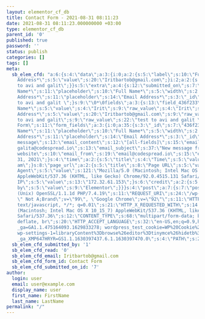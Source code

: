 ```yaml
---
layout: elementor_cf_db
title: Contact Form - 2021-08-31 08:11:23
date: 2021-08-31 08:11:23.000000000 +03:00
type: elementor_cf_db
parent_id: '0'
published: true
password: ''
status: publish
categories: []
tags: []
meta:
  sb_elem_cfd: "a:6:{s:4:\"data\";a:3:{i:0;a:2:{s:5:\"label\";s:10:\"Full Name*\";s:5:\"value\";s:4:\"Irit\";}i:1;a:2:{s:5:\"label\";s:14:\"Email
    Address*\";s:5:\"value\";s:20:\"Iritbartob@gmail.com\";}i:2;a:2:{s:5:\"label\";s:7:\"Message\";s:5:\"value\";s:21:\"test
    to avi and galit\";}}s:5:\"extra\";a:4:{s:12:\"submitted_on\";s:7:\"Contact\";s:15:\"submitted_on_id\";i:7;s:12:\"submitted_by\";s:4:\"user\";s:15:\"submitted_by_id\";i:1;}s:15:\"fields_original\";a:1:{s:11:\"form_fields\";a:3:{i:0;a:35:{s:3:\"_id\";s:7:\"436f233\";s:11:\"field_label\";s:10:\"Full
    Name*\";s:11:\"placeholder\";s:10:\"Full Name*\";s:5:\"width\";s:2:\"50\";s:9:\"custom_id\";s:13:\"field_436f233\";s:4:\"rows\";N;s:10:\"file_sizes\";N;s:10:\"file_types\";N;s:21:\"allow_multiple_upload\";N;s:9:\"max_files\";N;s:15:\"acceptance_text\";N;s:18:\"checked_by_default\";N;s:9:\"field_min\";N;s:9:\"field_max\";N;s:8:\"min_date\";N;s:8:\"max_date\";N;s:15:\"use_native_date\";N;s:15:\"use_native_time\";N;s:15:\"previous_button\";N;s:11:\"next_button\";N;s:10:\"field_type\";s:4:\"text\";s:8:\"required\";s:0:\"\";s:13:\"selected_icon\";N;s:13:\"field_options\";N;s:14:\"allow_multiple\";N;s:11:\"select_size\";N;s:11:\"inline_list\";N;s:10:\"field_html\";N;s:12:\"width_tablet\";s:0:\"\";s:12:\"width_mobile\";s:0:\"\";s:14:\"recaptcha_size\";N;s:15:\"recaptcha_style\";N;s:15:\"recaptcha_badge\";N;s:11:\"css_classes\";s:0:\"\";s:11:\"field_value\";s:0:\"\";}i:1;a:35:{s:9:\"custom_id\";s:5:\"email\";s:10:\"field_type\";s:5:\"email\";s:8:\"required\";s:4:\"true\";s:11:\"field_label\";s:14:\"Email
    Address*\";s:11:\"placeholder\";s:14:\"Email Address*\";s:3:\"_id\";s:7:\"fa9eb43\";s:5:\"width\";s:2:\"50\";s:4:\"rows\";N;s:10:\"file_sizes\";N;s:10:\"file_types\";N;s:21:\"allow_multiple_upload\";N;s:9:\"max_files\";N;s:15:\"acceptance_text\";N;s:18:\"checked_by_default\";N;s:9:\"field_min\";N;s:9:\"field_max\";N;s:8:\"min_date\";N;s:8:\"max_date\";N;s:15:\"use_native_date\";N;s:15:\"use_native_time\";N;s:15:\"previous_button\";N;s:11:\"next_button\";N;s:13:\"selected_icon\";N;s:13:\"field_options\";N;s:14:\"allow_multiple\";N;s:11:\"select_size\";N;s:11:\"inline_list\";N;s:10:\"field_html\";N;s:12:\"width_tablet\";s:0:\"\";s:12:\"width_mobile\";s:0:\"\";s:14:\"recaptcha_size\";N;s:15:\"recaptcha_style\";N;s:15:\"recaptcha_badge\";N;s:11:\"css_classes\";s:0:\"\";s:11:\"field_value\";s:0:\"\";}i:2;a:35:{s:3:\"_id\";s:7:\"8fc8fef\";s:10:\"field_type\";s:8:\"textarea\";s:11:\"field_label\";s:7:\"Message\";s:11:\"placeholder\";s:7:\"Message\";s:9:\"custom_id\";s:13:\"field_8fc8fef\";s:4:\"rows\";s:1:\"4\";s:10:\"file_sizes\";N;s:10:\"file_types\";N;s:21:\"allow_multiple_upload\";N;s:9:\"max_files\";N;s:15:\"acceptance_text\";N;s:18:\"checked_by_default\";N;s:9:\"field_min\";N;s:9:\"field_max\";N;s:8:\"min_date\";N;s:8:\"max_date\";N;s:15:\"use_native_date\";N;s:15:\"use_native_time\";N;s:15:\"previous_button\";N;s:11:\"next_button\";N;s:8:\"required\";s:0:\"\";s:13:\"selected_icon\";N;s:13:\"field_options\";N;s:14:\"allow_multiple\";N;s:11:\"select_size\";N;s:11:\"inline_list\";N;s:10:\"field_html\";N;s:5:\"width\";s:3:\"100\";s:12:\"width_tablet\";s:0:\"\";s:12:\"width_mobile\";s:0:\"\";s:14:\"recaptcha_size\";N;s:15:\"recaptcha_style\";N;s:15:\"recaptcha_badge\";N;s:11:\"css_classes\";s:0:\"\";s:11:\"field_value\";s:0:\"\";}}}s:15:\"record_original\";O:46:\"ElementorPro\\Modules\\Forms\\Classes\\Form_Record\":6:{s:12:\"\0*\0sent_data\";a:3:{s:13:\"field_436f233\";s:4:\"Irit\";s:5:\"email\";s:20:\"Iritbartob@gmail.com\";s:13:\"field_8fc8fef\";s:22:\"test
    to avi and galit \";}s:9:\"\0*\0fields\";a:3:{s:13:\"field_436f233\";a:6:{s:2:\"id\";s:13:\"field_436f233\";s:4:\"type\";s:4:\"text\";s:5:\"title\";s:10:\"Full
    Name*\";s:5:\"value\";s:4:\"Irit\";s:9:\"raw_value\";s:4:\"Irit\";s:8:\"required\";b:0;}s:5:\"email\";a:6:{s:2:\"id\";s:5:\"email\";s:4:\"type\";s:5:\"email\";s:5:\"title\";s:14:\"Email
    Address*\";s:5:\"value\";s:20:\"Iritbartob@gmail.com\";s:9:\"raw_value\";s:20:\"Iritbartob@gmail.com\";s:8:\"required\";b:1;}s:13:\"field_8fc8fef\";a:6:{s:2:\"id\";s:13:\"field_8fc8fef\";s:4:\"type\";s:8:\"textarea\";s:5:\"title\";s:7:\"Message\";s:5:\"value\";s:21:\"test
    to avi and galit\";s:9:\"raw_value\";s:22:\"test to avi and galit \";s:8:\"required\";b:0;}}s:12:\"\0*\0form_type\";s:4:\"form\";s:16:\"\0*\0form_settings\";a:510:{s:9:\"form_name\";s:12:\"Contact
    Form\";s:11:\"form_fields\";a:3:{i:0;a:35:{s:3:\"_id\";s:7:\"436f233\";s:11:\"field_label\";s:10:\"Full
    Name*\";s:11:\"placeholder\";s:10:\"Full Name*\";s:5:\"width\";s:2:\"50\";s:9:\"custom_id\";s:13:\"field_436f233\";s:4:\"rows\";N;s:10:\"file_sizes\";N;s:10:\"file_types\";N;s:21:\"allow_multiple_upload\";N;s:9:\"max_files\";N;s:15:\"acceptance_text\";N;s:18:\"checked_by_default\";N;s:9:\"field_min\";N;s:9:\"field_max\";N;s:8:\"min_date\";N;s:8:\"max_date\";N;s:15:\"use_native_date\";N;s:15:\"use_native_time\";N;s:15:\"previous_button\";N;s:11:\"next_button\";N;s:10:\"field_type\";s:4:\"text\";s:8:\"required\";s:0:\"\";s:13:\"selected_icon\";N;s:13:\"field_options\";N;s:14:\"allow_multiple\";N;s:11:\"select_size\";N;s:11:\"inline_list\";N;s:10:\"field_html\";N;s:12:\"width_tablet\";s:0:\"\";s:12:\"width_mobile\";s:0:\"\";s:14:\"recaptcha_size\";N;s:15:\"recaptcha_style\";N;s:15:\"recaptcha_badge\";N;s:11:\"css_classes\";s:0:\"\";s:11:\"field_value\";s:0:\"\";}i:1;a:35:{s:9:\"custom_id\";s:5:\"email\";s:10:\"field_type\";s:5:\"email\";s:8:\"required\";s:4:\"true\";s:11:\"field_label\";s:14:\"Email
    Address*\";s:11:\"placeholder\";s:14:\"Email Address*\";s:3:\"_id\";s:7:\"fa9eb43\";s:5:\"width\";s:2:\"50\";s:4:\"rows\";N;s:10:\"file_sizes\";N;s:10:\"file_types\";N;s:21:\"allow_multiple_upload\";N;s:9:\"max_files\";N;s:15:\"acceptance_text\";N;s:18:\"checked_by_default\";N;s:9:\"field_min\";N;s:9:\"field_max\";N;s:8:\"min_date\";N;s:8:\"max_date\";N;s:15:\"use_native_date\";N;s:15:\"use_native_time\";N;s:15:\"previous_button\";N;s:11:\"next_button\";N;s:13:\"selected_icon\";N;s:13:\"field_options\";N;s:14:\"allow_multiple\";N;s:11:\"select_size\";N;s:11:\"inline_list\";N;s:10:\"field_html\";N;s:12:\"width_tablet\";s:0:\"\";s:12:\"width_mobile\";s:0:\"\";s:14:\"recaptcha_size\";N;s:15:\"recaptcha_style\";N;s:15:\"recaptcha_badge\";N;s:11:\"css_classes\";s:0:\"\";s:11:\"field_value\";s:0:\"\";}i:2;a:35:{s:3:\"_id\";s:7:\"8fc8fef\";s:10:\"field_type\";s:8:\"textarea\";s:11:\"field_label\";s:7:\"Message\";s:11:\"placeholder\";s:7:\"Message\";s:9:\"custom_id\";s:13:\"field_8fc8fef\";s:4:\"rows\";s:1:\"4\";s:10:\"file_sizes\";N;s:10:\"file_types\";N;s:21:\"allow_multiple_upload\";N;s:9:\"max_files\";N;s:15:\"acceptance_text\";N;s:18:\"checked_by_default\";N;s:9:\"field_min\";N;s:9:\"field_max\";N;s:8:\"min_date\";N;s:8:\"max_date\";N;s:15:\"use_native_date\";N;s:15:\"use_native_time\";N;s:15:\"previous_button\";N;s:11:\"next_button\";N;s:8:\"required\";s:0:\"\";s:13:\"selected_icon\";N;s:13:\"field_options\";N;s:14:\"allow_multiple\";N;s:11:\"select_size\";N;s:11:\"inline_list\";N;s:10:\"field_html\";N;s:5:\"width\";s:3:\"100\";s:12:\"width_tablet\";s:0:\"\";s:12:\"width_mobile\";s:0:\"\";s:14:\"recaptcha_size\";N;s:15:\"recaptcha_style\";N;s:15:\"recaptcha_badge\";N;s:11:\"css_classes\";s:0:\"\";s:11:\"field_value\";s:0:\"\";}}s:11:\"show_labels\";s:0:\"\";s:12:\"button_align\";s:6:\"center\";s:15:\"step_next_label\";s:4:\"Next\";s:19:\"step_previous_label\";s:8:\"Previous\";s:11:\"button_text\";s:14:\"submit
    message\";s:13:\"email_content\";s:12:\"[all-fields]\";s:15:\"email_content_2\";N;s:15:\"success_message\";N;s:13:\"error_message\";N;s:22:\"required_field_message\";N;s:15:\"invalid_message\";N;s:22:\"field_background_color\";s:0:\"\";s:18:\"field_border_width\";a:6:{s:4:\"unit\";s:2:\"px\";s:3:\"top\";s:1:\"0\";s:5:\"right\";s:1:\"0\";s:6:\"bottom\";s:1:\"1\";s:4:\"left\";s:1:\"0\";s:8:\"isLinked\";s:0:\"\";}s:19:\"field_border_radius\";a:6:{s:4:\"unit\";s:2:\"px\";s:3:\"top\";s:1:\"0\";s:5:\"right\";s:1:\"0\";s:6:\"bottom\";s:1:\"0\";s:4:\"left\";s:1:\"0\";s:8:\"isLinked\";s:0:\"\";}s:19:\"button_text_padding\";a:6:{s:4:\"unit\";s:2:\"px\";s:3:\"top\";s:2:\"15\";s:5:\"right\";s:2:\"22\";s:6:\"bottom\";s:2:\"15\";s:4:\"left\";s:2:\"22\";s:8:\"isLinked\";s:0:\"\";}s:11:\"__globals__\";a:10:{s:18:\"field_border_color\";s:0:\"\";s:23:\"button_background_color\";s:0:\"\";s:17:\"button_text_color\";s:0:\"\";s:18:\"button_hover_color\";s:0:\"\";s:21:\"success_message_color\";s:0:\"\";s:19:\"error_message_color\";s:0:\"\";s:20:\"inline_message_color\";s:0:\"\";s:29:\"button_background_hover_color\";s:0:\"\";s:25:\"button_hover_border_color\";s:0:\"\";s:19:\"button_border_color\";s:0:\"\";}s:10:\"column_gap\";a:3:{s:4:\"unit\";s:2:\"px\";s:4:\"size\";s:2:\"30\";s:5:\"sizes\";a:0:{}}s:7:\"row_gap\";a:3:{s:4:\"unit\";s:2:\"px\";s:4:\"size\";s:2:\"35\";s:5:\"sizes\";a:0:{}}s:18:\"field_border_color\";s:7:\"#626060\";s:20:\"button_border_border\";s:5:\"solid\";s:19:\"button_border_width\";a:6:{s:4:\"unit\";s:2:\"px\";s:3:\"top\";s:1:\"1\";s:5:\"right\";s:1:\"1\";s:6:\"bottom\";s:1:\"1\";s:4:\"left\";s:1:\"1\";s:8:\"isLinked\";s:1:\"1\";}s:23:\"button_background_color\";s:7:\"#000000\";s:17:\"button_text_color\";s:7:\"#FFFFFF\";s:29:\"button_background_hover_color\";s:9:\"#FFFFFF00\";s:18:\"button_hover_color\";s:7:\"#000000\";s:20:\"button_border_radius\";a:6:{s:4:\"unit\";s:2:\"px\";s:3:\"top\";s:1:\"0\";s:5:\"right\";s:1:\"0\";s:6:\"bottom\";s:1:\"0\";s:4:\"left\";s:1:\"0\";s:8:\"isLinked\";s:0:\"\";}s:21:\"success_message_color\";s:7:\"#000000\";s:19:\"error_message_color\";s:7:\"#000000\";s:20:\"inline_message_color\";s:7:\"#000000\";s:7:\"_margin\";a:6:{s:4:\"unit\";s:1:\"%\";s:3:\"top\";s:1:\"5\";s:5:\"right\";s:1:\"0\";s:6:\"bottom\";s:1:\"0\";s:4:\"left\";s:1:\"0\";s:8:\"isLinked\";s:0:\"\";}s:16:\"field_text_color\";s:7:\"#000000\";s:27:\"field_typography_typography\";s:6:\"custom\";s:28:\"field_typography_font_family\";s:6:\"Roboto\";s:26:\"field_typography_font_size\";a:3:{s:4:\"unit\";s:2:\"px\";s:4:\"size\";s:2:\"16\";s:5:\"sizes\";a:0:{}}s:33:\"field_typography_font_size_tablet\";a:3:{s:4:\"unit\";s:2:\"px\";s:4:\"size\";s:2:\"14\";s:5:\"sizes\";a:0:{}}s:28:\"field_typography_font_weight\";s:3:\"300\";s:31:\"field_typography_text_transform\";s:4:\"none\";s:27:\"field_typography_font_style\";s:6:\"normal\";s:32:\"field_typography_text_decoration\";s:4:\"none\";s:28:\"field_typography_line_height\";a:3:{s:4:\"unit\";s:2:\"em\";s:4:\"size\";s:3:\"1.6\";s:5:\"sizes\";a:0:{}}s:31:\"field_typography_letter_spacing\";a:3:{s:4:\"unit\";s:2:\"px\";s:4:\"size\";s:5:\"-0.45\";s:5:\"sizes\";a:0:{}}s:28:\"button_typography_typography\";s:6:\"custom\";s:29:\"button_typography_font_family\";s:6:\"Roboto\";s:27:\"button_typography_font_size\";a:3:{s:4:\"unit\";s:2:\"px\";s:4:\"size\";s:2:\"14\";s:5:\"sizes\";a:0:{}}s:29:\"button_typography_font_weight\";s:3:\"300\";s:32:\"button_typography_text_transform\";s:9:\"uppercase\";s:28:\"button_typography_font_style\";s:6:\"normal\";s:33:\"button_typography_text_decoration\";s:4:\"none\";s:29:\"button_typography_line_height\";a:3:{s:4:\"unit\";s:2:\"em\";s:4:\"size\";s:3:\"1.3\";s:5:\"sizes\";a:0:{}}s:32:\"button_typography_letter_spacing\";a:3:{s:4:\"unit\";s:2:\"px\";s:4:\"size\";s:4:\"1.53\";s:5:\"sizes\";a:0:{}}s:19:\"button_border_color\";s:7:\"#000000\";s:29:\"message_typography_typography\";s:6:\"custom\";s:30:\"message_typography_font_family\";s:6:\"Roboto\";s:28:\"message_typography_font_size\";a:3:{s:4:\"unit\";s:2:\"px\";s:4:\"size\";s:2:\"16\";s:5:\"sizes\";a:0:{}}s:35:\"message_typography_font_size_tablet\";a:3:{s:4:\"unit\";s:2:\"px\";s:4:\"size\";s:2:\"14\";s:5:\"sizes\";a:0:{}}s:30:\"message_typography_font_weight\";s:3:\"300\";s:33:\"message_typography_text_transform\";s:4:\"none\";s:29:\"message_typography_font_style\";s:6:\"normal\";s:34:\"message_typography_text_decoration\";s:4:\"none\";s:30:\"message_typography_line_height\";a:3:{s:4:\"unit\";s:2:\"em\";s:4:\"size\";s:3:\"1.6\";s:5:\"sizes\";a:0:{}}s:33:\"message_typography_letter_spacing\";a:3:{s:4:\"unit\";s:2:\"px\";s:4:\"size\";s:5:\"-0.45\";s:5:\"sizes\";a:0:{}}s:20:\"mailchimp_fields_map\";N;s:15:\"drip_fields_map\";N;s:25:\"activecampaign_fields_map\";N;s:22:\"getresponse_fields_map\";N;s:21:\"convertkit_fields_map\";N;s:21:\"mailerlite_fields_map\";N;s:8:\"email_to\";s:40:\"avia@codespread.io,
    galita@codespread.io\";s:13:\"email_subject\";s:37:\"New message from \"CodeSpread\"
    website\";s:10:\"email_from\";s:19:\"email@codespread.io\";s:15:\"email_from_name\";s:10:\"CodeSpread\";s:10:\"email_to_2\";N;s:15:\"email_subject_2\";N;s:12:\"email_from_2\";N;s:17:\"email_from_name_2\";N;s:16:\"email_reply_to_2\";N;s:10:\"input_size\";s:2:\"sm\";s:13:\"mark_required\";N;s:14:\"label_position\";N;s:11:\"button_size\";s:2:\"sm\";s:12:\"button_width\";s:3:\"100\";s:19:\"button_width_tablet\";s:0:\"\";s:19:\"button_width_mobile\";s:0:\"\";s:19:\"button_align_tablet\";s:0:\"\";s:19:\"button_align_mobile\";s:0:\"\";s:20:\"selected_button_icon\";a:2:{s:5:\"value\";s:0:\"\";s:7:\"library\";s:0:\"\";}s:17:\"button_icon_align\";N;s:18:\"button_icon_indent\";N;s:13:\"button_css_id\";s:0:\"\";s:14:\"submit_actions\";a:2:{i:0;s:5:\"email\";i:1;s:16:\"save-to-database\";}s:14:\"email_reply_to\";s:0:\"\";s:11:\"email_to_cc\";s:0:\"\";s:12:\"email_to_bcc\";s:0:\"\";s:13:\"form_metadata\";a:6:{i:0;s:4:\"date\";i:1;s:4:\"time\";i:2;s:8:\"page_url\";i:3;s:10:\"user_agent\";i:4;s:9:\"remote_ip\";i:5;s:6:\"credit\";}s:18:\"email_content_type\";s:4:\"html\";s:13:\"email_to_cc_2\";N;s:14:\"email_to_bcc_2\";N;s:15:\"form_metadata_2\";N;s:20:\"email_content_type_2\";N;s:11:\"redirect_to\";N;s:8:\"webhooks\";N;s:22:\"webhooks_advanced_data\";N;s:24:\"mailchimp_api_key_source\";N;s:17:\"mailchimp_api_key\";N;s:14:\"mailchimp_list\";N;s:16:\"mailchimp_groups\";N;s:14:\"mailchimp_tags\";N;s:23:\"mailchimp_double_opt_in\";N;s:21:\"drip_api_token_source\";N;s:21:\"drip_custom_api_token\";N;s:12:\"drip_account\";N;s:18:\"drip_custom_fields\";N;s:4:\"tags\";N;s:37:\"activecampaign_api_credentials_source\";N;s:22:\"activecampaign_api_key\";N;s:22:\"activecampaign_api_url\";N;s:19:\"activecampaign_list\";N;s:19:\"activecampaign_tags\";N;s:26:\"getresponse_api_key_source\";N;s:26:\"getresponse_custom_api_key\";N;s:16:\"getresponse_list\";N;s:22:\"getresponse_dayofcycle\";N;s:25:\"convertkit_api_key_source\";N;s:25:\"convertkit_custom_api_key\";N;s:15:\"convertkit_form\";N;s:15:\"convertkit_tags\";N;s:25:\"mailerlite_api_key_source\";N;s:25:\"mailerlite_custom_api_key\";N;s:16:\"mailerlite_group\";N;s:17:\"allow_resubscribe\";N;s:13:\"slack_webhook\";N;s:13:\"slack_channel\";N;s:14:\"slack_username\";N;s:13:\"slack_pretext\";N;s:11:\"slack_title\";N;s:10:\"slack_text\";N;s:16:\"slack_add_fields\";N;s:12:\"slack_add_ts\";N;s:19:\"slack_webhook_color\";N;s:15:\"discord_webhook\";N;s:16:\"discord_username\";N;s:18:\"discord_avatar_url\";N;s:13:\"discord_title\";N;s:15:\"discord_content\";N;s:17:\"discord_form_data\";N;s:10:\"discord_ts\";N;s:21:\"discord_webhook_color\";N;s:12:\"popup_action\";N;s:21:\"popup_action_popup_id\";N;s:30:\"popup_action_do_not_show_again\";N;s:9:\"step_type\";s:11:\"number_text\";s:15:\"step_icon_shape\";s:6:\"circle\";s:7:\"form_id\";s:0:\"\";s:15:\"custom_messages\";s:0:\"\";s:13:\"label_spacing\";a:3:{s:4:\"unit\";s:2:\"px\";s:4:\"size\";i:0;s:5:\"sizes\";a:0:{}}s:11:\"label_color\";s:0:\"\";s:19:\"mark_required_color\";N;s:27:\"label_typography_typography\";s:0:\"\";s:28:\"label_typography_font_family\";N;s:26:\"label_typography_font_size\";N;s:33:\"label_typography_font_size_tablet\";N;s:33:\"label_typography_font_size_mobile\";N;s:28:\"label_typography_font_weight\";N;s:31:\"label_typography_text_transform\";N;s:27:\"label_typography_font_style\";N;s:32:\"label_typography_text_decoration\";N;s:28:\"label_typography_line_height\";N;s:35:\"label_typography_line_height_tablet\";N;s:35:\"label_typography_line_height_mobile\";N;s:31:\"label_typography_letter_spacing\";N;s:38:\"label_typography_letter_spacing_tablet\";N;s:38:\"label_typography_letter_spacing_mobile\";N;s:12:\"html_spacing\";a:3:{s:4:\"unit\";s:2:\"px\";s:4:\"size\";i:0;s:5:\"sizes\";a:0:{}}s:10:\"html_color\";s:0:\"\";s:26:\"html_typography_typography\";s:0:\"\";s:27:\"html_typography_font_family\";N;s:25:\"html_typography_font_size\";N;s:32:\"html_typography_font_size_tablet\";N;s:32:\"html_typography_font_size_mobile\";N;s:27:\"html_typography_font_weight\";N;s:30:\"html_typography_text_transform\";N;s:26:\"html_typography_font_style\";N;s:31:\"html_typography_text_decoration\";N;s:27:\"html_typography_line_height\";N;s:34:\"html_typography_line_height_tablet\";N;s:34:\"html_typography_line_height_mobile\";N;s:30:\"html_typography_letter_spacing\";N;s:37:\"html_typography_letter_spacing_tablet\";N;s:37:\"html_typography_letter_spacing_mobile\";N;s:33:\"field_typography_font_size_mobile\";a:3:{s:4:\"unit\";s:2:\"px\";s:4:\"size\";s:0:\"\";s:5:\"sizes\";a:0:{}}s:35:\"field_typography_line_height_tablet\";a:3:{s:4:\"unit\";s:2:\"em\";s:4:\"size\";s:0:\"\";s:5:\"sizes\";a:0:{}}s:35:\"field_typography_line_height_mobile\";a:3:{s:4:\"unit\";s:2:\"em\";s:4:\"size\";s:0:\"\";s:5:\"sizes\";a:0:{}}s:38:\"field_typography_letter_spacing_tablet\";a:3:{s:4:\"unit\";s:2:\"px\";s:4:\"size\";s:0:\"\";s:5:\"sizes\";a:0:{}}s:38:\"field_typography_letter_spacing_mobile\";a:3:{s:4:\"unit\";s:2:\"px\";s:4:\"size\";s:0:\"\";s:5:\"sizes\";a:0:{}}s:34:\"button_typography_font_size_tablet\";a:3:{s:4:\"unit\";s:2:\"px\";s:4:\"size\";s:0:\"\";s:5:\"sizes\";a:0:{}}s:34:\"button_typography_font_size_mobile\";a:3:{s:4:\"unit\";s:2:\"px\";s:4:\"size\";s:0:\"\";s:5:\"sizes\";a:0:{}}s:36:\"button_typography_line_height_tablet\";a:3:{s:4:\"unit\";s:2:\"em\";s:4:\"size\";s:0:\"\";s:5:\"sizes\";a:0:{}}s:36:\"button_typography_line_height_mobile\";a:3:{s:4:\"unit\";s:2:\"em\";s:4:\"size\";s:0:\"\";s:5:\"sizes\";a:0:{}}s:39:\"button_typography_letter_spacing_tablet\";a:3:{s:4:\"unit\";s:2:\"px\";s:4:\"size\";s:0:\"\";s:5:\"sizes\";a:0:{}}s:39:\"button_typography_letter_spacing_mobile\";a:3:{s:4:\"unit\";s:2:\"px\";s:4:\"size\";s:0:\"\";s:5:\"sizes\";a:0:{}}s:26:\"button_border_width_tablet\";a:6:{s:4:\"unit\";s:2:\"px\";s:3:\"top\";s:0:\"\";s:5:\"right\";s:0:\"\";s:6:\"bottom\";s:0:\"\";s:4:\"left\";s:0:\"\";s:8:\"isLinked\";b:1;}s:26:\"button_border_width_mobile\";a:6:{s:4:\"unit\";s:2:\"px\";s:3:\"top\";s:0:\"\";s:5:\"right\";s:0:\"\";s:6:\"bottom\";s:0:\"\";s:4:\"left\";s:0:\"\";s:8:\"isLinked\";b:1;}s:32:\"previous_button_background_color\";s:0:\"\";s:26:\"previous_button_text_color\";s:7:\"#ffffff\";s:28:\"previous_button_border_color\";s:0:\"\";s:25:\"button_hover_border_color\";s:0:\"\";s:38:\"previous_button_background_color_hover\";s:0:\"\";s:32:\"previous_button_text_color_hover\";s:7:\"#ffffff\";s:34:\"previous_button_border_color_hover\";s:0:\"\";s:22:\"button_hover_animation\";s:0:\"\";s:35:\"message_typography_font_size_mobile\";a:3:{s:4:\"unit\";s:2:\"px\";s:4:\"size\";s:0:\"\";s:5:\"sizes\";a:0:{}}s:37:\"message_typography_line_height_tablet\";a:3:{s:4:\"unit\";s:2:\"em\";s:4:\"size\";s:0:\"\";s:5:\"sizes\";a:0:{}}s:37:\"message_typography_line_height_mobile\";a:3:{s:4:\"unit\";s:2:\"em\";s:4:\"size\";s:0:\"\";s:5:\"sizes\";a:0:{}}s:40:\"message_typography_letter_spacing_tablet\";a:3:{s:4:\"unit\";s:2:\"px\";s:4:\"size\";s:0:\"\";s:5:\"sizes\";a:0:{}}s:40:\"message_typography_letter_spacing_mobile\";a:3:{s:4:\"unit\";s:2:\"px\";s:4:\"size\";s:0:\"\";s:5:\"sizes\";a:0:{}}s:27:\"steps_typography_typography\";s:0:\"\";s:28:\"steps_typography_font_family\";N;s:26:\"steps_typography_font_size\";N;s:33:\"steps_typography_font_size_tablet\";N;s:33:\"steps_typography_font_size_mobile\";N;s:28:\"steps_typography_font_weight\";N;s:31:\"steps_typography_text_transform\";N;s:27:\"steps_typography_font_style\";N;s:32:\"steps_typography_text_decoration\";N;s:28:\"steps_typography_line_height\";N;s:35:\"steps_typography_line_height_tablet\";N;s:35:\"steps_typography_line_height_mobile\";N;s:31:\"steps_typography_letter_spacing\";N;s:38:\"steps_typography_letter_spacing_tablet\";N;s:38:\"steps_typography_letter_spacing_mobile\";N;s:9:\"steps_gap\";a:3:{s:4:\"unit\";s:2:\"px\";s:4:\"size\";i:20;s:5:\"sizes\";a:0:{}}s:16:\"steps_gap_tablet\";a:3:{s:4:\"unit\";s:2:\"px\";s:4:\"size\";s:0:\"\";s:5:\"sizes\";a:0:{}}s:16:\"steps_gap_mobile\";a:3:{s:4:\"unit\";s:2:\"px\";s:4:\"size\";s:0:\"\";s:5:\"sizes\";a:0:{}}s:15:\"steps_icon_size\";N;s:22:\"steps_icon_size_tablet\";N;s:22:\"steps_icon_size_mobile\";N;s:13:\"steps_padding\";a:3:{s:4:\"unit\";s:2:\"px\";s:4:\"size\";i:30;s:5:\"sizes\";a:0:{}}s:20:\"steps_padding_tablet\";a:3:{s:4:\"unit\";s:2:\"px\";s:4:\"size\";s:0:\"\";s:5:\"sizes\";a:0:{}}s:20:\"steps_padding_mobile\";a:3:{s:4:\"unit\";s:2:\"px\";s:4:\"size\";s:0:\"\";s:5:\"sizes\";a:0:{}}s:27:\"step_inactive_primary_color\";s:0:\"\";s:29:\"step_inactive_secondary_color\";s:7:\"#ffffff\";s:25:\"step_active_primary_color\";s:0:\"\";s:27:\"step_active_secondary_color\";s:7:\"#ffffff\";s:28:\"step_completed_primary_color\";s:0:\"\";s:30:\"step_completed_secondary_color\";s:7:\"#ffffff\";s:18:\"step_divider_width\";a:3:{s:4:\"unit\";s:2:\"px\";s:4:\"size\";i:1;s:5:\"sizes\";a:0:{}}s:25:\"step_divider_width_tablet\";a:3:{s:4:\"unit\";s:2:\"px\";s:4:\"size\";s:0:\"\";s:5:\"sizes\";a:0:{}}s:25:\"step_divider_width_mobile\";a:3:{s:4:\"unit\";s:2:\"px\";s:4:\"size\";s:0:\"\";s:5:\"sizes\";a:0:{}}s:16:\"step_divider_gap\";a:3:{s:4:\"unit\";s:2:\"px\";s:4:\"size\";i:10;s:5:\"sizes\";a:0:{}}s:23:\"step_divider_gap_tablet\";a:3:{s:4:\"unit\";s:2:\"px\";s:4:\"size\";s:0:\"\";s:5:\"sizes\";a:0:{}}s:23:\"step_divider_gap_mobile\";a:3:{s:4:\"unit\";s:2:\"px\";s:4:\"size\";s:0:\"\";s:5:\"sizes\";a:0:{}}s:23:\"step_progress_bar_color\";N;s:34:\"step_progress_bar_background_color\";N;s:24:\"step_progress_bar_height\";N;s:31:\"step_progress_bar_height_tablet\";N;s:31:\"step_progress_bar_height_mobile\";N;s:31:\"step_progress_bar_border_radius\";N;s:51:\"step_progress_bar_percentage__typography_typography\";N;s:52:\"step_progress_bar_percentage__typography_font_family\";N;s:50:\"step_progress_bar_percentage__typography_font_size\";N;s:57:\"step_progress_bar_percentage__typography_font_size_tablet\";N;s:57:\"step_progress_bar_percentage__typography_font_size_mobile\";N;s:52:\"step_progress_bar_percentage__typography_font_weight\";N;s:55:\"step_progress_bar_percentage__typography_text_transform\";N;s:51:\"step_progress_bar_percentage__typography_font_style\";N;s:56:\"step_progress_bar_percentage__typography_text_decoration\";N;s:52:\"step_progress_bar_percentage__typography_line_height\";N;s:59:\"step_progress_bar_percentage__typography_line_height_tablet\";N;s:59:\"step_progress_bar_percentage__typography_line_height_mobile\";N;s:55:\"step_progress_bar_percentage__typography_letter_spacing\";N;s:62:\"step_progress_bar_percentage__typography_letter_spacing_tablet\";N;s:62:\"step_progress_bar_percentage__typography_letter_spacing_mobile\";N;s:34:\"step_progress_bar_percentage_color\";N;s:6:\"_title\";s:0:\"\";s:14:\"_margin_tablet\";a:6:{s:4:\"unit\";s:2:\"px\";s:3:\"top\";s:0:\"\";s:5:\"right\";s:0:\"\";s:6:\"bottom\";s:0:\"\";s:4:\"left\";s:0:\"\";s:8:\"isLinked\";b:1;}s:14:\"_margin_mobile\";a:6:{s:4:\"unit\";s:2:\"px\";s:3:\"top\";s:0:\"\";s:5:\"right\";s:0:\"\";s:6:\"bottom\";s:0:\"\";s:4:\"left\";s:0:\"\";s:8:\"isLinked\";b:1;}s:8:\"_padding\";a:6:{s:4:\"unit\";s:2:\"px\";s:3:\"top\";s:0:\"\";s:5:\"right\";s:0:\"\";s:6:\"bottom\";s:0:\"\";s:4:\"left\";s:0:\"\";s:8:\"isLinked\";b:1;}s:15:\"_padding_tablet\";a:6:{s:4:\"unit\";s:2:\"px\";s:3:\"top\";s:0:\"\";s:5:\"right\";s:0:\"\";s:6:\"bottom\";s:0:\"\";s:4:\"left\";s:0:\"\";s:8:\"isLinked\";b:1;}s:15:\"_padding_mobile\";a:6:{s:4:\"unit\";s:2:\"px\";s:3:\"top\";s:0:\"\";s:5:\"right\";s:0:\"\";s:6:\"bottom\";s:0:\"\";s:4:\"left\";s:0:\"\";s:8:\"isLinked\";b:1;}s:8:\"_z_index\";s:0:\"\";s:15:\"_z_index_tablet\";s:0:\"\";s:15:\"_z_index_mobile\";s:0:\"\";s:11:\"_element_id\";s:0:\"\";s:12:\"_css_classes\";s:0:\"\";s:29:\"motion_fx_motion_fx_scrolling\";s:0:\"\";s:27:\"motion_fx_translateY_effect\";N;s:30:\"motion_fx_translateY_direction\";N;s:26:\"motion_fx_translateY_speed\";N;s:34:\"motion_fx_translateY_affectedRange\";N;s:27:\"motion_fx_translateX_effect\";N;s:30:\"motion_fx_translateX_direction\";N;s:26:\"motion_fx_translateX_speed\";N;s:34:\"motion_fx_translateX_affectedRange\";N;s:24:\"motion_fx_opacity_effect\";N;s:27:\"motion_fx_opacity_direction\";N;s:23:\"motion_fx_opacity_level\";N;s:23:\"motion_fx_opacity_range\";N;s:21:\"motion_fx_blur_effect\";N;s:24:\"motion_fx_blur_direction\";N;s:20:\"motion_fx_blur_level\";N;s:20:\"motion_fx_blur_range\";N;s:24:\"motion_fx_rotateZ_effect\";N;s:27:\"motion_fx_rotateZ_direction\";N;s:23:\"motion_fx_rotateZ_speed\";N;s:31:\"motion_fx_rotateZ_affectedRange\";N;s:22:\"motion_fx_scale_effect\";N;s:25:\"motion_fx_scale_direction\";N;s:21:\"motion_fx_scale_speed\";N;s:21:\"motion_fx_scale_range\";N;s:28:\"motion_fx_transform_origin_x\";N;s:28:\"motion_fx_transform_origin_y\";N;s:17:\"motion_fx_devices\";N;s:15:\"motion_fx_range\";N;s:25:\"motion_fx_motion_fx_mouse\";s:0:\"\";s:27:\"motion_fx_mouseTrack_effect\";N;s:30:\"motion_fx_mouseTrack_direction\";N;s:26:\"motion_fx_mouseTrack_speed\";N;s:21:\"motion_fx_tilt_effect\";N;s:24:\"motion_fx_tilt_direction\";N;s:20:\"motion_fx_tilt_speed\";N;s:6:\"sticky\";s:0:\"\";s:9:\"sticky_on\";N;s:13:\"sticky_offset\";N;s:21:\"sticky_effects_offset\";N;s:13:\"sticky_parent\";N;s:10:\"_animation\";s:0:\"\";s:17:\"_animation_tablet\";s:0:\"\";s:17:\"_animation_mobile\";s:0:\"\";s:18:\"animation_duration\";N;s:16:\"_animation_delay\";N;s:22:\"_background_background\";s:0:\"\";s:17:\"_background_color\";N;s:22:\"_background_color_stop\";N;s:19:\"_background_color_b\";N;s:24:\"_background_color_b_stop\";N;s:25:\"_background_gradient_type\";N;s:26:\"_background_gradient_angle\";N;s:29:\"_background_gradient_position\";N;s:17:\"_background_image\";N;s:24:\"_background_image_tablet\";N;s:24:\"_background_image_mobile\";N;s:20:\"_background_position\";N;s:27:\"_background_position_tablet\";N;s:27:\"_background_position_mobile\";N;s:16:\"_background_xpos\";N;s:23:\"_background_xpos_tablet\";N;s:23:\"_background_xpos_mobile\";N;s:16:\"_background_ypos\";N;s:23:\"_background_ypos_tablet\";N;s:23:\"_background_ypos_mobile\";N;s:22:\"_background_attachment\";N;s:18:\"_background_repeat\";N;s:25:\"_background_repeat_tablet\";N;s:25:\"_background_repeat_mobile\";N;s:16:\"_background_size\";N;s:23:\"_background_size_tablet\";N;s:23:\"_background_size_mobile\";N;s:20:\"_background_bg_width\";N;s:27:\"_background_bg_width_tablet\";N;s:27:\"_background_bg_width_mobile\";N;s:22:\"_background_video_link\";N;s:23:\"_background_video_start\";N;s:21:\"_background_video_end\";N;s:21:\"_background_play_once\";N;s:26:\"_background_play_on_mobile\";N;s:24:\"_background_privacy_mode\";N;s:26:\"_background_video_fallback\";N;s:29:\"_background_slideshow_gallery\";N;s:26:\"_background_slideshow_loop\";N;s:36:\"_background_slideshow_slide_duration\";N;s:38:\"_background_slideshow_slide_transition\";N;s:41:\"_background_slideshow_transition_duration\";N;s:37:\"_background_slideshow_background_size\";N;s:44:\"_background_slideshow_background_size_tablet\";N;s:44:\"_background_slideshow_background_size_mobile\";N;s:41:\"_background_slideshow_background_position\";N;s:48:\"_background_slideshow_background_position_tablet\";N;s:48:\"_background_slideshow_background_position_mobile\";N;s:31:\"_background_slideshow_ken_burns\";N;s:46:\"_background_slideshow_ken_burns_zoom_direction\";N;s:28:\"_background_hover_background\";s:0:\"\";s:23:\"_background_hover_color\";N;s:28:\"_background_hover_color_stop\";N;s:25:\"_background_hover_color_b\";N;s:30:\"_background_hover_color_b_stop\";N;s:31:\"_background_hover_gradient_type\";N;s:32:\"_background_hover_gradient_angle\";N;s:35:\"_background_hover_gradient_position\";N;s:23:\"_background_hover_image\";N;s:30:\"_background_hover_image_tablet\";N;s:30:\"_background_hover_image_mobile\";N;s:26:\"_background_hover_position\";N;s:33:\"_background_hover_position_tablet\";N;s:33:\"_background_hover_position_mobile\";N;s:22:\"_background_hover_xpos\";N;s:29:\"_background_hover_xpos_tablet\";N;s:29:\"_background_hover_xpos_mobile\";N;s:22:\"_background_hover_ypos\";N;s:29:\"_background_hover_ypos_tablet\";N;s:29:\"_background_hover_ypos_mobile\";N;s:28:\"_background_hover_attachment\";N;s:24:\"_background_hover_repeat\";N;s:31:\"_background_hover_repeat_tablet\";N;s:31:\"_background_hover_repeat_mobile\";N;s:22:\"_background_hover_size\";N;s:29:\"_background_hover_size_tablet\";N;s:29:\"_background_hover_size_mobile\";N;s:26:\"_background_hover_bg_width\";N;s:33:\"_background_hover_bg_width_tablet\";N;s:33:\"_background_hover_bg_width_mobile\";N;s:28:\"_background_hover_video_link\";N;s:29:\"_background_hover_video_start\";N;s:27:\"_background_hover_video_end\";N;s:27:\"_background_hover_play_once\";N;s:32:\"_background_hover_play_on_mobile\";N;s:30:\"_background_hover_privacy_mode\";N;s:32:\"_background_hover_video_fallback\";N;s:35:\"_background_hover_slideshow_gallery\";N;s:32:\"_background_hover_slideshow_loop\";N;s:42:\"_background_hover_slideshow_slide_duration\";N;s:44:\"_background_hover_slideshow_slide_transition\";N;s:47:\"_background_hover_slideshow_transition_duration\";N;s:43:\"_background_hover_slideshow_background_size\";N;s:50:\"_background_hover_slideshow_background_size_tablet\";N;s:50:\"_background_hover_slideshow_background_size_mobile\";N;s:47:\"_background_hover_slideshow_background_position\";N;s:54:\"_background_hover_slideshow_background_position_tablet\";N;s:54:\"_background_hover_slideshow_background_position_mobile\";N;s:37:\"_background_hover_slideshow_ken_burns\";N;s:52:\"_background_hover_slideshow_ken_burns_zoom_direction\";N;s:28:\"_background_hover_transition\";a:3:{s:4:\"unit\";s:2:\"px\";s:4:\"size\";s:0:\"\";s:5:\"sizes\";a:0:{}}s:14:\"_border_border\";s:0:\"\";s:13:\"_border_width\";N;s:20:\"_border_width_tablet\";N;s:20:\"_border_width_mobile\";N;s:13:\"_border_color\";N;s:14:\"_border_radius\";a:6:{s:4:\"unit\";s:2:\"px\";s:3:\"top\";s:0:\"\";s:5:\"right\";s:0:\"\";s:6:\"bottom\";s:0:\"\";s:4:\"left\";s:0:\"\";s:8:\"isLinked\";b:1;}s:21:\"_border_radius_tablet\";a:6:{s:4:\"unit\";s:2:\"px\";s:3:\"top\";s:0:\"\";s:5:\"right\";s:0:\"\";s:6:\"bottom\";s:0:\"\";s:4:\"left\";s:0:\"\";s:8:\"isLinked\";b:1;}s:21:\"_border_radius_mobile\";a:6:{s:4:\"unit\";s:2:\"px\";s:3:\"top\";s:0:\"\";s:5:\"right\";s:0:\"\";s:6:\"bottom\";s:0:\"\";s:4:\"left\";s:0:\"\";s:8:\"isLinked\";b:1;}s:27:\"_box_shadow_box_shadow_type\";s:0:\"\";s:22:\"_box_shadow_box_shadow\";N;s:31:\"_box_shadow_box_shadow_position\";N;s:20:\"_border_hover_border\";s:0:\"\";s:19:\"_border_hover_width\";N;s:26:\"_border_hover_width_tablet\";N;s:26:\"_border_hover_width_mobile\";N;s:19:\"_border_hover_color\";N;s:20:\"_border_radius_hover\";a:6:{s:4:\"unit\";s:2:\"px\";s:3:\"top\";s:0:\"\";s:5:\"right\";s:0:\"\";s:6:\"bottom\";s:0:\"\";s:4:\"left\";s:0:\"\";s:8:\"isLinked\";b:1;}s:27:\"_border_radius_hover_tablet\";a:6:{s:4:\"unit\";s:2:\"px\";s:3:\"top\";s:0:\"\";s:5:\"right\";s:0:\"\";s:6:\"bottom\";s:0:\"\";s:4:\"left\";s:0:\"\";s:8:\"isLinked\";b:1;}s:27:\"_border_radius_hover_mobile\";a:6:{s:4:\"unit\";s:2:\"px\";s:3:\"top\";s:0:\"\";s:5:\"right\";s:0:\"\";s:6:\"bottom\";s:0:\"\";s:4:\"left\";s:0:\"\";s:8:\"isLinked\";b:1;}s:33:\"_box_shadow_hover_box_shadow_type\";s:0:\"\";s:28:\"_box_shadow_hover_box_shadow\";N;s:37:\"_box_shadow_hover_box_shadow_position\";N;s:24:\"_border_hover_transition\";a:3:{s:4:\"unit\";s:2:\"px\";s:4:\"size\";s:0:\"\";s:5:\"sizes\";a:0:{}}s:12:\"_mask_switch\";s:0:\"\";s:11:\"_mask_shape\";N;s:11:\"_mask_image\";N;s:12:\"_mask_notice\";N;s:10:\"_mask_size\";N;s:17:\"_mask_size_tablet\";N;s:17:\"_mask_size_mobile\";N;s:16:\"_mask_size_scale\";N;s:23:\"_mask_size_scale_tablet\";N;s:23:\"_mask_size_scale_mobile\";N;s:14:\"_mask_position\";N;s:21:\"_mask_position_tablet\";N;s:21:\"_mask_position_mobile\";N;s:16:\"_mask_position_x\";N;s:23:\"_mask_position_x_tablet\";N;s:23:\"_mask_position_x_mobile\";N;s:16:\"_mask_position_y\";N;s:23:\"_mask_position_y_tablet\";N;s:23:\"_mask_position_y_mobile\";N;s:12:\"_mask_repeat\";N;s:19:\"_mask_repeat_tablet\";N;s:19:\"_mask_repeat_mobile\";N;s:14:\"_element_width\";s:0:\"\";s:21:\"_element_width_tablet\";s:0:\"\";s:21:\"_element_width_mobile\";s:0:\"\";s:21:\"_element_custom_width\";N;s:28:\"_element_custom_width_tablet\";N;s:28:\"_element_custom_width_mobile\";N;s:23:\"_element_vertical_align\";N;s:30:\"_element_vertical_align_tablet\";N;s:30:\"_element_vertical_align_mobile\";N;s:9:\"_position\";s:0:\"\";s:21:\"_offset_orientation_h\";N;s:9:\"_offset_x\";N;s:16:\"_offset_x_tablet\";N;s:16:\"_offset_x_mobile\";N;s:13:\"_offset_x_end\";N;s:20:\"_offset_x_end_tablet\";N;s:20:\"_offset_x_end_mobile\";N;s:21:\"_offset_orientation_v\";N;s:9:\"_offset_y\";N;s:16:\"_offset_y_tablet\";N;s:16:\"_offset_y_mobile\";N;s:13:\"_offset_y_end\";N;s:20:\"_offset_y_end_tablet\";N;s:20:\"_offset_y_end_mobile\";N;s:12:\"hide_desktop\";s:0:\"\";s:11:\"hide_tablet\";s:0:\"\";s:11:\"hide_mobile\";s:0:\"\";s:11:\"_attributes\";s:0:\"\";s:10:\"custom_css\";s:0:\"\";s:2:\"id\";s:8:\"4e071d8b\";s:12:\"form_post_id\";s:1:\"7\";s:12:\"edit_post_id\";s:1:\"7\";}s:8:\"\0*\0files\";a:0:{}s:7:\"\0*\0meta\";a:6:{s:4:\"date\";a:2:{s:5:\"title\";s:4:\"Date\";s:5:\"value\";s:15:\"August
    31, 2021\";}s:4:\"time\";a:2:{s:5:\"title\";s:4:\"Time\";s:5:\"value\";s:7:\"8:11
    am\";}s:8:\"page_url\";a:2:{s:5:\"title\";s:8:\"Page URL\";s:5:\"value\";s:30:\"https://codespread.io/contact/\";}s:10:\"user_agent\";a:2:{s:5:\"title\";s:10:\"User
    Agent\";s:5:\"value\";s:121:\"Mozilla/5.0 (Macintosh; Intel Mac OS X 10_15_7)
    AppleWebKit/537.36 (KHTML, like Gecko) Chrome/92.0.4515.131 Safari/537.36\";}s:9:\"remote_ip\";a:2:{s:5:\"title\";s:9:\"Remote
    IP\";s:5:\"value\";s:13:\"172.32.61.153\";}s:6:\"credit\";a:2:{s:5:\"title\";s:10:\"Powered
    by\";s:5:\"value\";s:9:\"Elementor\";}}}s:4:\"post\";a:7:{s:7:\"post_id\";s:1:\"7\";s:7:\"form_id\";s:8:\"4e071d8b\";s:13:\"referer_title\";s:7:\"Contact\";s:10:\"queried_id\";s:1:\"7\";s:11:\"form_fields\";s:0:\"\";s:6:\"action\";s:29:\"elementor_pro_forms_send_form\";s:8:\"referrer\";s:30:\"https://codespread.io/contact/\";}s:6:\"server\";a:48:{s:15:\"SERVER_SOFTWARE\";s:46:\"Apache/2.4.46
    (Unix) OpenSSL/1.1.1d PHP/7.4.19\";s:11:\"REQUEST_URI\";s:24:\"/wp-admin/admin-ajax.php\";s:5:\"HTTPS\";s:2:\"on\";s:18:\"HTTP_AUTHORIZATION\";s:0:\"\";s:9:\"HTTP_HOST\";s:13:\"codespread.io\";s:17:\"HTTP_X_REQUEST_ID\";s:32:\"5ef5079c0502a6238aefea0a3ce653d8\";s:14:\"HTTP_X_REAL_IP\";s:13:\"172.32.61.153\";s:20:\"HTTP_X_FORWARDED_FOR\";s:13:\"172.32.61.153\";s:21:\"HTTP_X_FORWARDED_HOST\";s:13:\"codespread.io\";s:21:\"HTTP_X_FORWARDED_PORT\";s:3:\"443\";s:22:\"HTTP_X_FORWARDED_PROTO\";s:5:\"https\";s:13:\"HTTP_X_SCHEME\";s:5:\"https\";s:14:\"CONTENT_LENGTH\";s:4:\"1070\";s:14:\"HTTP_SEC_CH_UA\";s:64:\"\"Chromium\";v=\"92\",
    \" Not A;Brand\";v=\"99\", \"Google Chrome\";v=\"92\"\";s:11:\"HTTP_ACCEPT\";s:46:\"application/json,
    text/javascript, */*; q=0.01\";s:21:\"HTTP_X_REQUESTED_WITH\";s:14:\"XMLHttpRequest\";s:21:\"HTTP_SEC_CH_UA_MOBILE\";s:2:\"?0\";s:15:\"HTTP_USER_AGENT\";s:121:\"Mozilla/5.0
    (Macintosh; Intel Mac OS X 10_15_7) AppleWebKit/537.36 (KHTML, like Gecko) Chrome/92.0.4515.131
    Safari/537.36\";s:12:\"CONTENT_TYPE\";s:68:\"multipart/form-data; boundary=----WebKitFormBoundaryJAemFXW9VOHx3xF3\";s:11:\"HTTP_ORIGIN\";s:21:\"https://codespread.io\";s:19:\"HTTP_SEC_FETCH_SITE\";s:11:\"same-origin\";s:19:\"HTTP_SEC_FETCH_MODE\";s:4:\"cors\";s:19:\"HTTP_SEC_FETCH_DEST\";s:5:\"empty\";s:12:\"HTTP_REFERER\";s:30:\"https://codespread.io/contact/\";s:20:\"HTTP_ACCEPT_ENCODING\";s:17:\"gzip,
    deflate, br\";s:20:\"HTTP_ACCEPT_LANGUAGE\";s:32:\"en-US,en;q=0.9,he;q=0.8,ru;q=0.7\";s:11:\"HTTP_COOKIE\";s:589:\"wordpress_sec_250160e181035474509c9ab26012ff0b=user%7C1630570180%7Cl1WvSz9m9VnQIm8Jrqb7evukum6m3QyUiuY4uG9QIQh%7C293e140e3e7161b02ae2aadf5a2839580bc0cc892cc2e2ec45b0c37644158ff9;
    _ga=GA1.1.475164093.1629833278; wordpress_test_cookie=WP%20Cookie%20check; wordpress_logged_in_250160e181035474509c9ab26012ff0b=user%7C1630570180%7Cl1WvSz9m9VnQIm8Jrqb7evukum6m3QyUiuY4uG9QIQh%7Cc0c32d1aa3ff19d1b215ade0027a2388d2e5205ece097136e40047952480d679;
    wp-settings-1=libraryContent%3Dbrowse%26editor%3Dtinymce%26hidetb%3D1; wp-settings-time-1=1630397380;
    _ga_XMP647HRYR=GS1.1.1630397437.6.1.1630397470.0\";s:4:\"PATH\";s:246:\"/opt/bitnami/apache/bin:/opt/bitnami/common/bin:/opt/bitnami/php/bin:/opt/bitnami/php/sbin:/opt/bitnami/apache/bin:/opt/bitnami/wp-cli/bin:/opt/bitnami/mysql/bin:/opt/bitnami/common/bin:/usr/local/sbin:/usr/local/bin:/usr/sbin:/usr/bin:/sbin:/bin\";s:16:\"SERVER_SIGNATURE\";s:0:\"\";s:11:\"SERVER_NAME\";s:13:\"codespread.io\";s:11:\"SERVER_ADDR\";s:12:\"172.32.89.21\";s:11:\"SERVER_PORT\";s:4:\"8080\";s:11:\"REMOTE_ADDR\";s:12:\"172.32.51.84\";s:13:\"DOCUMENT_ROOT\";s:22:\"/opt/bitnami/wordpress\";s:14:\"REQUEST_SCHEME\";s:4:\"http\";s:14:\"CONTEXT_PREFIX\";s:0:\"\";s:21:\"CONTEXT_DOCUMENT_ROOT\";s:22:\"/opt/bitnami/wordpress\";s:12:\"SERVER_ADMIN\";s:15:\"you@example.com\";s:15:\"SCRIPT_FILENAME\";s:46:\"/opt/bitnami/wordpress/wp-admin/admin-ajax.php\";s:11:\"REMOTE_PORT\";s:5:\"33378\";s:17:\"GATEWAY_INTERFACE\";s:7:\"CGI/1.1\";s:15:\"SERVER_PROTOCOL\";s:8:\"HTTP/1.1\";s:14:\"REQUEST_METHOD\";s:4:\"POST\";s:12:\"QUERY_STRING\";s:0:\"\";s:11:\"SCRIPT_NAME\";s:24:\"/wp-admin/admin-ajax.php\";s:8:\"PHP_SELF\";s:24:\"/wp-admin/admin-ajax.php\";s:18:\"REQUEST_TIME_FLOAT\";d:1630397481.881936;s:12:\"REQUEST_TIME\";i:1630397481;}}"
  sb_elem_cfd_submitted_by: '1'
  sb_elem_cfd_read: '0'
  sb_elem_cfd_email: Iritbartob@gmail.com
  sb_elem_cfd_form_id: Contact Form
  sb_elem_cfd_submitted_on_id: '7'
author:
  login: user
  email: user@example.com
  display_name: user
  first_name: FirstName
  last_name: LastName
permalink: "/"
---
```

